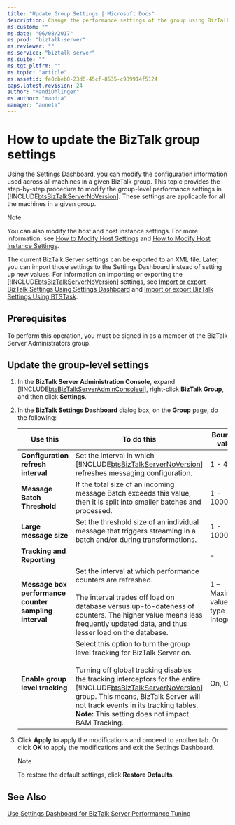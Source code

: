 ```yaml
---
title: "Update Group Settings | Microsoft Docs"
description: Change the performance settings of the group using BizTalk Server Administration
ms.custom: ""
ms.date: "06/08/2017"
ms.prod: "biztalk-server"
ms.reviewer: ""
ms.service: "biztalk-server"
ms.suite: ""
ms.tgt_pltfrm: ""
ms.topic: "article"
ms.assetid: fe0cbeb8-23d6-45cf-8535-c989914f5124
caps.latest.revision: 24
author: "MandiOhlinger"
ms.author: "mandia"
manager: "anneta"
---
```

# How to update the BizTalk group settings
Using the Settings Dashboard, you can modify the configuration information used across all machines in a given BizTalk group. This topic provides the step-by-step procedure to modify the group-level performance settings in [!INCLUDE[btsBizTalkServerNoVersion](../includes/btsbiztalkservernoversion-md.md)]. These settings are applicable for all the machines in a given group.  
  
> [!NOTE]
>  You can also modify the host and host instance settings. For more information, see [How to Modify Host Settings](../core/how-to-modify-host-settings.md) and [How to Modify Host Instance Settings](../core/how-to-modify-host-instance-settings.md).  
  
 The current BizTalk Server settings can be exported to an XML file. Later, you can import those settings to the Settings Dashboard instead of setting up new values. For information on importing or exporting the [!INCLUDE[btsBizTalkServerNoVersion](../includes/btsbiztalkservernoversion-md.md)] settings, see [Import or export BizTalk Settings Using Settings Dashboard](how-to-import-biztalk-settings-using-settings-dashboard.md) and [Import or export BizTalk Settings Using BTSTask](how-to-import-biztalk-settings-using-btstask.md). 
  
## Prerequisites  
 To perform this operation, you must be signed in as a member of the BizTalk Server Administrators group.  
  
## Update the group-level settings  
  
1.  In the **BizTalk Server Administration Console**, expand [!INCLUDE[btsBizTalkServerAdminConsoleui](../includes/btsbiztalkserveradminconsoleui-md.md)], right-click **BizTalk Group**, and then click **Settings**.  
  
2.  In the **BizTalk Settings Dashboard** dialog box, on the **Group** page, do the following:  
  
    |Use this|To do this|Boundary values|Default value|Upgrade logic|  
    |--------------|----------------|---------------------|-------------------|-------------------|  
    |**Configuration refresh interval**|Set the interval in which [!INCLUDE[btsBizTalkServerNoVersion](../includes/btsbiztalkservernoversion-md.md)] refreshes messaging configuration.|1 - 43200|-|-|  
    |**Message Batch Threshold**|If the total size of an incoming message Batch exceeds this value, then it is split into smaller batches and processed.|1 - 10000000|102400|Copies the HKEY_LOCAL_MACHINE\Software\Microsoft\BizTalk Server\3.0\Administration\TransformThreshold value|  
    |**Large message size**|Set the threshold size of an individual message that triggers streaming in a batch and/or during transformations.|1 - 10000000|1000000|Maximum of the existing **Large message size** and **LargeMessageFragmentSize** values.|  
    |**Tracking and Reporting**||-|-|-|  
    |**Message box performance counter sampling interval**|Set the interval at which performance counters are refreshed.<br /><br /> The interval trades off load on database versus up-to-dateness of counters. The higher value means less frequently updated data, and thus lesser load on the database.|1 – Maximum value of type Integer|-|Largest value on any machine in the BizTalk group if present. If not, default.|  
    |**Enable group level tracking**|Select this option to turn the group level tracking for BizTalk Server on.<br /><br /> Turning off global tracking disables the tracking interceptors for the entire [!INCLUDE[btsBizTalkServerNoVersion](../includes/btsbiztalkservernoversion-md.md)] group. This means, BizTalk Server will not track events in its tracking tables. **Note:**  This setting does not impact BAM Tracking.|On, Off|On|-|  
  
3.  Click **Apply** to apply the modifications and proceed to another tab. Or click **OK** to apply the modifications and exit the Settings Dashboard.  
  
    > [!NOTE]
    >  To restore the default settings, click **Restore Defaults**.  
  
## See Also  
 [Use Settings Dashboard for BizTalk Server Performance Tuning](../core/using-settings-dashboard-for-biztalk-server-performance-tuning.md)